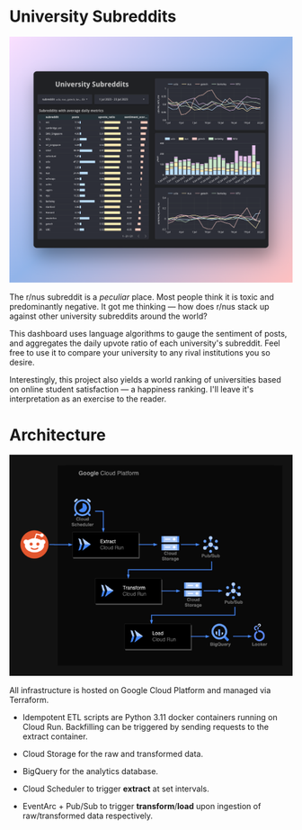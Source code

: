 # University Subreddits

!["Dashboard"](images/dashboard.png)

The r/nus subreddit is a *peculiar* place. Most people think it is toxic and predominantly negative. It got me thinking — how does r/nus stack up against other university subreddits around the world?

This dashboard uses language algorithms to gauge the sentiment of posts, and aggregates the daily upvote ratio of each university's subreddit. Feel free to use it to compare your university to any rival institutions you so desire. 

Interestingly, this project also yields a world ranking of universities based on online student satisfaction — a happiness ranking. I'll leave it's interpretation as an exercise to the reader.

# Architecture

!["Architecture"](images/architecture.drawio.png)

All infrastructure is hosted on Google Cloud Platform and managed via Terraform.

- Idempotent ETL scripts are Python 3.11 docker containers running on Cloud Run. Backfilling can be triggered by sending requests to the extract container.

- Cloud Storage for the raw and transformed data.

- BigQuery for the analytics database.

- Cloud Scheduler to trigger **extract** at set intervals.

- EventArc + Pub/Sub to trigger **transform**/**load** upon ingestion of raw/transformed data respectively.
